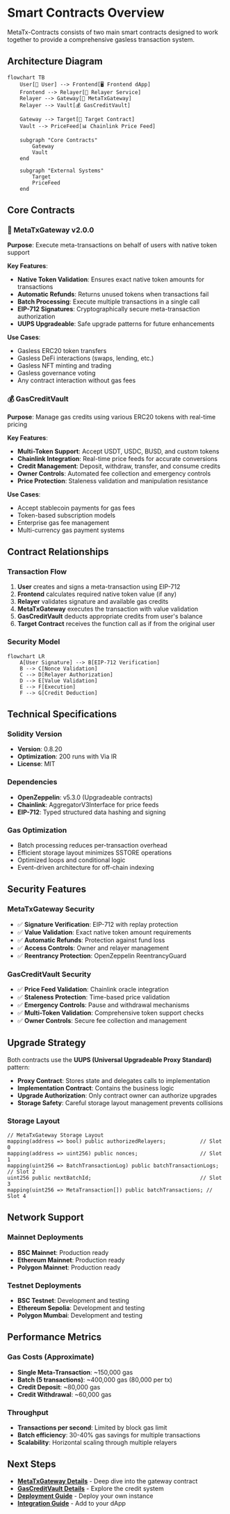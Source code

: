 # Smart Contracts Overview

MetaTx-Contracts consists of two main smart contracts designed to work together to provide a comprehensive gasless transaction system.

## Architecture Diagram

```mermaid
flowchart TB
    User[👤 User] --> Frontend[🖥️ Frontend dApp]
    Frontend --> Relayer[🤖 Relayer Service]
    Relayer --> Gateway[🔄 MetaTxGateway]
    Relayer --> Vault[💰 GasCreditVault]
    
    Gateway --> Target[🎯 Target Contract]
    Vault --> PriceFeed[📊 Chainlink Price Feed]
    
    subgraph "Core Contracts"
        Gateway
        Vault
    end
    
    subgraph "External Systems"
        Target
        PriceFeed
    end
```

## Core Contracts

### 🔄 MetaTxGateway v2.0.0

**Purpose**: Execute meta-transactions on behalf of users with native token support

**Key Features**:
- **Native Token Validation**: Ensures exact native token amounts for transactions
- **Automatic Refunds**: Returns unused tokens when transactions fail
- **Batch Processing**: Execute multiple transactions in a single call
- **EIP-712 Signatures**: Cryptographically secure meta-transaction authorization
- **UUPS Upgradeable**: Safe upgrade patterns for future enhancements

**Use Cases**:
- Gasless ERC20 token transfers
- Gasless DeFi interactions (swaps, lending, etc.)
- Gasless NFT minting and trading
- Gasless governance voting
- Any contract interaction without gas fees

### 💰 GasCreditVault

**Purpose**: Manage gas credits using various ERC20 tokens with real-time pricing

**Key Features**:
- **Multi-Token Support**: Accept USDT, USDC, BUSD, and custom tokens
- **Chainlink Integration**: Real-time price feeds for accurate conversions
- **Credit Management**: Deposit, withdraw, transfer, and consume credits
- **Owner Controls**: Automated fee collection and emergency controls
- **Price Protection**: Staleness validation and manipulation resistance

**Use Cases**:
- Accept stablecoin payments for gas fees
- Token-based subscription models
- Enterprise gas fee management
- Multi-currency gas payment systems

## Contract Relationships

### Transaction Flow

1. **User** creates and signs a meta-transaction using EIP-712
2. **Frontend** calculates required native token value (if any)
3. **Relayer** validates signature and available gas credits
4. **MetaTxGateway** executes the transaction with value validation
5. **GasCreditVault** deducts appropriate credits from user's balance
6. **Target Contract** receives the function call as if from the original user

### Security Model

```mermaid
flowchart LR
    A[User Signature] --> B[EIP-712 Verification]
    B --> C[Nonce Validation]
    C --> D[Relayer Authorization]
    D --> E[Value Validation]
    E --> F[Execution]
    F --> G[Credit Deduction]
```

## Technical Specifications

### Solidity Version
- **Version**: 0.8.20
- **Optimization**: 200 runs with Via IR
- **License**: MIT

### Dependencies
- **OpenZeppelin**: v5.3.0 (Upgradeable contracts)
- **Chainlink**: AggregatorV3Interface for price feeds
- **EIP-712**: Typed structured data hashing and signing

### Gas Optimization
- Batch processing reduces per-transaction overhead
- Efficient storage layout minimizes SSTORE operations
- Optimized loops and conditional logic
- Event-driven architecture for off-chain indexing

## Security Features

### MetaTxGateway Security
- ✅ **Signature Verification**: EIP-712 with replay protection
- ✅ **Value Validation**: Exact native token amount requirements
- ✅ **Automatic Refunds**: Protection against fund loss
- ✅ **Access Controls**: Owner and relayer management
- ✅ **Reentrancy Protection**: OpenZeppelin ReentrancyGuard

### GasCreditVault Security
- ✅ **Price Feed Validation**: Chainlink oracle integration
- ✅ **Staleness Protection**: Time-based price validation
- ✅ **Emergency Controls**: Pause and withdrawal mechanisms
- ✅ **Multi-Token Validation**: Comprehensive token support checks
- ✅ **Owner Controls**: Secure fee collection and management

## Upgrade Strategy

Both contracts use the **UUPS (Universal Upgradeable Proxy Standard)** pattern:

- **Proxy Contract**: Stores state and delegates calls to implementation
- **Implementation Contract**: Contains the business logic
- **Upgrade Authorization**: Only contract owner can authorize upgrades
- **Storage Safety**: Careful storage layout management prevents collisions

### Storage Layout

```solidity
// MetaTxGateway Storage Layout
mapping(address => bool) public authorizedRelayers;           // Slot 0
mapping(address => uint256) public nonces;                    // Slot 1
mapping(uint256 => BatchTransactionLog) public batchTransactionLogs; // Slot 2
uint256 public nextBatchId;                                   // Slot 3
mapping(uint256 => MetaTransaction[]) public batchTransactions; // Slot 4
```

## Network Support

### Mainnet Deployments
- **BSC Mainnet**: Production ready
- **Ethereum Mainnet**: Production ready
- **Polygon Mainnet**: Production ready

### Testnet Deployments
- **BSC Testnet**: Development and testing
- **Ethereum Sepolia**: Development and testing
- **Polygon Mumbai**: Development and testing

## Performance Metrics

### Gas Costs (Approximate)
- **Single Meta-Transaction**: ~150,000 gas
- **Batch (5 transactions)**: ~400,000 gas (80,000 per tx)
- **Credit Deposit**: ~80,000 gas
- **Credit Withdrawal**: ~60,000 gas

### Throughput
- **Transactions per second**: Limited by block gas limit
- **Batch efficiency**: 30-40% gas savings for multiple transactions
- **Scalability**: Horizontal scaling through multiple relayers

## Next Steps

- **[MetaTxGateway Details](metatxgateway.md)** - Deep dive into the gateway contract
- **[GasCreditVault Details](gascreditvault.md)** - Explore the credit system
- **[Deployment Guide](../deployment/deployment-guide.md)** - Deploy your own instance
- **[Integration Guide](../integration/frontend-integration.md)** - Add to your dApp
